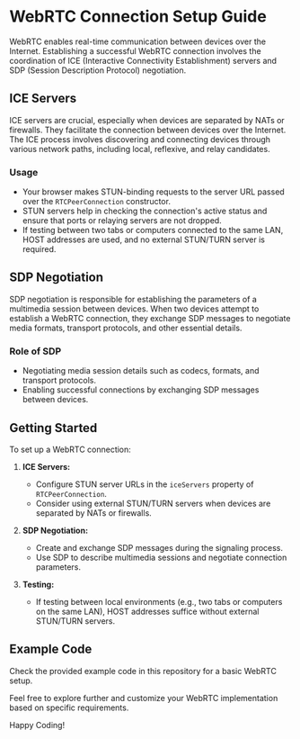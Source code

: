 # WebRTC Connection Setup Guide

WebRTC enables real-time communication between devices over the Internet. Establishing a successful WebRTC connection involves the coordination of ICE (Interactive Connectivity Establishment) servers and SDP (Session Description Protocol) negotiation.

## ICE Servers

ICE servers are crucial, especially when devices are separated by NATs or firewalls. They facilitate the connection between devices over the Internet. The ICE process involves discovering and connecting devices through various network paths, including local, reflexive, and relay candidates.

### Usage

- Your browser makes STUN-binding requests to the server URL passed over the `RTCPeerConnection` constructor.
- STUN servers help in checking the connection's active status and ensure that ports or relaying servers are not dropped.
- If testing between two tabs or computers connected to the same LAN, HOST addresses are used, and no external STUN/TURN server is required.

## SDP Negotiation

SDP negotiation is responsible for establishing the parameters of a multimedia session between devices. When two devices attempt to establish a WebRTC connection, they exchange SDP messages to negotiate media formats, transport protocols, and other essential details.

### Role of SDP

- Negotiating media session details such as codecs, formats, and transport protocols.
- Enabling successful connections by exchanging SDP messages between devices.

## Getting Started

To set up a WebRTC connection:

1. **ICE Servers:**
   - Configure STUN server URLs in the `iceServers` property of `RTCPeerConnection`.
   - Consider using external STUN/TURN servers when devices are separated by NATs or firewalls.

2. **SDP Negotiation:**
   - Create and exchange SDP messages during the signaling process.
   - Use SDP to describe multimedia sessions and negotiate connection parameters.

3. **Testing:**
   - If testing between local environments (e.g., two tabs or computers on the same LAN), HOST addresses suffice without external STUN/TURN servers.

## Example Code

Check the provided example code in this repository for a basic WebRTC setup.

Feel free to explore further and customize your WebRTC implementation based on specific requirements.

Happy Coding!

